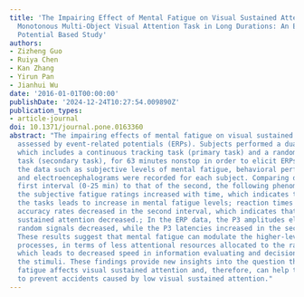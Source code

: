 ```yaml
---
title: 'The Impairing Effect of Mental Fatigue on Visual Sustained Attention under
  Monotonous Multi-Object Visual Attention Task in Long Durations: An Event-Related
  Potential Based Study'
authors:
- Zizheng Guo
- Ruiya Chen
- Kan Zhang
- Yirun Pan
- Jianhui Wu
date: '2016-01-01T00:00:00'
publishDate: '2024-12-24T10:27:54.009890Z'
publication_types:
- article-journal
doi: 10.1371/journal.pone.0163360
abstract: "The impairing effects of mental fatigue on visual sustained attention were
  assessed by event-related potentials (ERPs). Subjects performed a dual visual task,
  which includes a continuous tracking task (primary task) and a random signal detection
  task (secondary task), for 63 minutes nonstop in order to elicit ERPs. In this period,
  the data such as subjective levels of mental fatigue, behavioral performance measures,
  and electroencephalograms were recorded for each subject. Comparing data from the
  first interval (0-25 min) to that of the second, the following phenomena were observed:
  the subjective fatigue ratings increased with time, which indicates that performing
  the tasks leads to increase in mental fatigue levels; reaction times prolonged and
  accuracy rates decreased in the second interval, which indicates that subjects'
  sustained attention decreased.; In the ERP data, the P3 amplitudes elicited by the
  random signals decreased, while the P3 latencies increased in the second interval.
  These results suggest that mental fatigue can modulate the higher-level cognitive
  processes, in terms of less attentional resources allocated to the random stimuli,
  which leads to decreased speed in information evaluating and decision making against
  the stimuli. These findings provide new insights into the question that how mental
  fatigue affects visual sustained attention and, therefore, can help to design countermeasures
  to prevent accidents caused by low visual sustained attention."
---
```

